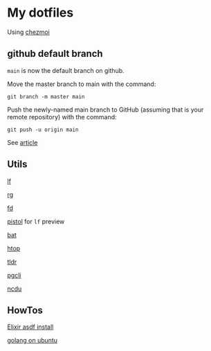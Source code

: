# My dotfiles

Using [chezmoi](https://www.chezmoi.io/)

## github default branch

`main` is now the default branch on github.

Move the master branch to main with the command:

`git branch -m master main`

Push the newly-named main branch to GitHub (assuming that is your remote repository) with the command:

`git push -u origin main`

See [article](https://www.techrepublic.com/article/github-to-replace-master-with-main-starting-in-october-what-developers-need-to-know/)
## Utils

[lf](https://pkg.go.dev/github.com/gokcehan/lf)

[rg](https://github.com/BurntSushi/ripgrep)

[fd](https://github.com/sharkdp/fd)

[pistol](https://github.com/doronbehar/pistol) for `lf` preview

[bat](https://github.com/sharkdp/bat)

[htop](https://htop.dev/)

[tldr](https://tldr.sh/)

[pgcli](https://www.pgcli.com/)

[ncdu](https://dev.yorhel.nl/ncdu)

## HowTos

[Elixir asdf install](https://thinkingelixir.com/install-elixir-using-asdf/)

[golang on ubuntu](https://levelup.gitconnected.com/installing-go-on-ubuntu-b443a8f0eb55)
